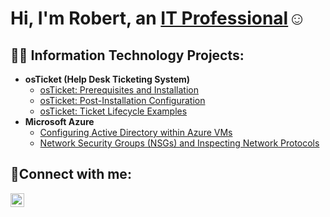 <h1>Hi, I'm Robert, an <a href="https://www.linkedin.com/in/j-robert-rafol-b2208a265/">IT Professional</a>☺</h1>

<h2>👨‍💻 Information Technology Projects:</h2>

- <b>osTicket (Help Desk Ticketing System)</b>
  - [osTicket: Prerequisites and Installation](https://github.com/jrobertrafol/osticket-prereqs)
  - [osTicket: Post-Installation Configuration](https://github.com/jrobertrafol/post-install-config)
  - [osTicket: Ticket Lifecycle Examples](https://github.com/jrobertrafol/ticket-lifecycle)
- <b>Microsoft Azure</b>
  - [Configuring Active Directory within Azure VMs](https://github.com/jrobertrafol/configure-ad)
  - [Network Security Groups (NSGs) and Inspecting Network Protocols](https://github.com/jrobertrafol/azure-network-protocols)

<h2>🤳Connect with me:</h2>


[<img align="left" alt="Josh | LinkedIn" width="22px" src="https://cdn.jsdelivr.net/npm/simple-icons@v3/icons/linkedin.svg" />][linkedin]


[linkedin]: https://linkedin.com/in/j-robert-rafol-b2208a265/
